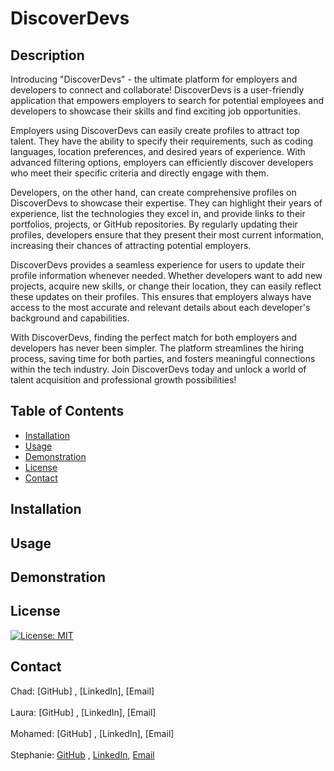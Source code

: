 # DiscoverDevs


## Description

Introducing "DiscoverDevs" - the ultimate platform for employers and developers to connect and collaborate! DiscoverDevs is a user-friendly application that empowers employers to search for potential employees and developers to showcase their skills and find exciting job opportunities.

Employers using DiscoverDevs can easily create profiles to attract top talent. They have the ability to specify their requirements, such as coding languages, location preferences, and desired years of experience. With advanced filtering options, employers can efficiently discover developers who meet their specific criteria and directly engage with them.

Developers, on the other hand, can create comprehensive profiles on DiscoverDevs to showcase their expertise. They can highlight their years of experience, list the technologies they excel in, and provide links to their portfolios, projects, or GitHub repositories. By regularly updating their profiles, developers ensure that they present their most current information, increasing their chances of attracting potential employers.

DiscoverDevs provides a seamless experience for users to update their profile information whenever needed. Whether developers want to add new projects, acquire new skills, or change their location, they can easily reflect these updates on their profiles. This ensures that employers always have access to the most accurate and relevant details about each developer's background and capabilities.

With DiscoverDevs, finding the perfect match for both employers and developers has never been simpler. The platform streamlines the hiring process, saving time for both parties, and fosters meaningful connections within the tech industry. Join DiscoverDevs today and unlock a world of talent acquisition and professional growth possibilities!
## Table of Contents

- [Installation](#installation)
- [Usage](#usage)
- [Demonstration](#demonstration)
- [License](#license)
- [Contact](#contact)

## Installation



## Usage



## Demonstration



## License

[![License: MIT](https://img.shields.io/badge/License-MIT-yellow.svg)](https://opensource.org/licenses/MIT)



## Contact

Chad: [GitHub] , [LinkedIn], [Email]
</br>
</br>
Laura: [GitHub] , [LinkedIn], [Email]
</br>
</br>
Mohamed: [GitHub] , [LinkedIn], [Email]
</br>
</br>
Stephanie: [GitHub](https://github.com/HarrisSte) , [LinkedIn](https://www.linkedin.com/in/stephanie-harris-5069aa224/), [Email](mailto:st3phanie.harris@gmail.com)


